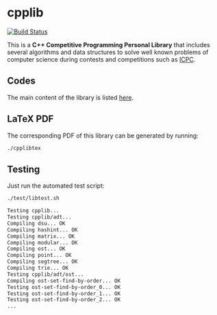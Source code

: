 # cpplib

[![Build Status](https://travis-ci.com/tysm/cpplib.svg?token=ts8Qqqwv3iXo6FpzmnD4&branch=master)](https://travis-ci.com/tysm/cpplib)

This is a **C++ Competitive Programming Personal Library** that includes several algorithms and data structures to solve well known problems of computer science during contests and competitions such as [ICPC](https://icpc.baylor.edu/).

## Codes

The main content of the library is listed [here](cpplib.yaml).

## LaTeX PDF

The corresponding PDF of this library can be generated by running:

```bash
./cpplibtex
```

## Testing

Just run the automated test script:

```bash
./test/libtest.sh
```

```html
Testing cpplib...
Testing cpplib/adt...
Compiling dsu... OK
Compiling hashint... OK
Compiling matrix... OK
Compiling modular... OK
Compiling ost... OK
Compiling point... OK
Compiling segtree... OK
Compiling trie... OK
Testing cpplib/adt/ost...
Compiling ost-set-find-by-order... OK
Testing ost-set-find-by-order_0... OK
Testing ost-set-find-by-order_1... OK
Testing ost-set-find-by-order_2... OK
...
```
